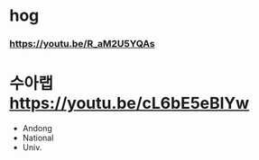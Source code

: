 # hog  
### https://youtu.be/R_aM2U5YQAs
# 수아랩 https://youtu.be/cL6bE5eBlYw

* Andong
* National 
* Univ.
